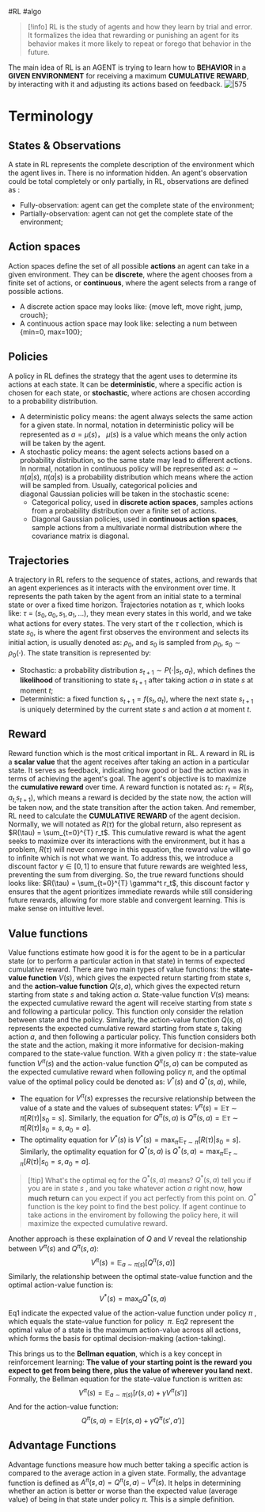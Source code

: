 #RL #algo

>[!info] RL is the study of agents and how they learn by trial and error. It formalizes the idea that rewarding or punishing an agent for its behavior makes it more likely to repeat or forego that behavior in the future.

The main idea of RL is an AGENT is trying to learn how to **BEHAVIOR** in a **GIVEN ENVIRONMENT** for receiving a maximum **CUMULATIVE** **REWARD**, by interacting with it and adjusting its actions based on feedback.
![|575](Pasted%20image%2020241101112551.png)
# Terminology
## States & Observations
A state in RL represents the complete description of the environment which the agent lives in. There is no information hidden.
An agent's observation could be total completely or only partially, in RL, observations are defined as :
- Fully-observation: agent can get the complete state of the environment;
- Partially-observation: agent can not get the complete state of the environment;

## Action spaces
Action spaces define the set of all possible **actions** an agent can take in a given environment. They can be **discrete**, where the agent chooses from a finite set of actions, or **continuous**, where the agent selects from a range of possible actions.
- A discrete action space may looks like: {move left, move right, jump, crouch};
- A continuous action space may look like: selecting a num between {min=0, max=100};

## Policies
A policy in RL defines the strategy that the agent uses to determine its actions at each state. It can be **deterministic**, where a specific action is chosen for each state, or **stochastic**, where actions are chosen according to a probability distribution.
- A deterministic policy means: the agent always selects the same action for a given state. In normal, notation in deterministic policy will be represented as  $a = \mu(s)$， $\mu(s)$ is a value which means the only action will be taken by the agent.
- A stochastic policy means: the agent selects actions based on a probability distribution, so the same state may lead to different actions. In normal, notation in continuous policy will be represented as: $a \sim \pi(a|s)$, $\pi(a | s)$ is a probability distribution which means where the action will be sampled from. Usually, categorical policies and diagonal Gaussian policies will be taken in the stochastic scene: 
	- Categorical policy, used in **discrete action spaces**, samples actions from a probability distribution over a finite set of actions.
	- Diagonal Gaussian policies, used in **continuous action spaces**, sample actions from a multivariate normal distribution where the covariance matrix is diagonal.

## Trajectories
A trajectory in RL refers to the sequence of states, actions, and rewards that an agent experiences as it interacts with the environment over time. It represents the path taken by the agent from an initial state to a terminal state or over a fixed time horizon.
Trajectories notation as $\tau$, which looks like:  $\tau$ = $(s_0, a_0, s_1, a_1, \dots)$, they mean every states in this world, and we take what actions for every states. The very start of the $\tau$ collection, which is state $s_0$, is where the agent first observes the environment and selects its initial action, is usually denoted as: $\rho_0$, and $s_0$ is sampled from  $\rho_0$, $s_{0} \sim \rho_0(\cdot)$.
The state transition is represented by:
- Stochastic: a probability distribution $s_{t+1} \sim P(\cdot |s_t, a_t)$, which defines the **likelihood** of transitioning to state $s_{t+1}$ after taking action $a$ in state $s$ at moment $t$;
- Deterministic: a fixed function $s_{t+1} = f(s_t, a_t)$, where the next state $s_{t+1}$ is uniquely determined by the current state $s$ and action $a$ at moment $t$.
## Reward
Reward function which is the most critical important in RL. A reward in RL is a **scalar value** that the agent receives after taking an action in a particular state. It serves as feedback, indicating how good or bad the action was in terms of achieving the agent's goal. The agent's objective is to maximize the **cumulative reward** over time.
A reward function is notated as: $r_{t} = R(s_t, a_{t,} s_{t+1})$, which means a reward is decided by the state now, the action will be taken now, and the state transition after the action taken. And remember, RL need to calculate the **CUMULATIVE** **REWARD** of the agent decision. Normally, we will notated as $R(\tau)$ for the global return, also represent as $R(\tau) = \sum_{t=0}^{T} r_t$. This cumulative reward is what the agent seeks to maximize over its interactions with the environment, but it has a problem, $R(\tau)$ will never converge in this equation, the reward value will go to infinite which is not what we want. To address this, we introduce a discount factor $\gamma \in [0, 1]$ to ensure that future rewards are weighted less, preventing the sum from diverging.
So, the true reward functions should looks like: $R(\tau) = \sum_{t=0}^{T} \gamma^t r_t$, this discount factor $\gamma$ ensures that the agent prioritizes immediate rewards while still considering future rewards, allowing for more stable and convergent learning. This is make sense on intuitive level.
## Value functions
Value functions estimate how good it is for the agent to be in a particular state (or to perform a particular action in that state) in terms of expected cumulative reward. There are two main types of value functions: the **state-value function** $V(s)$, which gives the expected return starting from state $s$, and the **action-value function** $Q(s, a)$, which gives the expected return starting from state $s$ and taking action $a$.
State-value function $V(s)$ means: the expected cumulative reward the agent will receive starting from state $s$ and following a particular policy. This function only consider the relation between state and the policy. 
Similarly, the action-value function $Q(s, a)$ represents the expected cumulative reward starting from state $s$, taking action $a$, and then following a particular policy. This function considers both the state and the action, making it more informative for decision-making compared to the state-value function.
With a given policy $\pi$ : the state-value function $V^\pi(s)$ and the action-value function $Q^\pi(s, a)$ can be computed as the expected cumulative reward when following policy $\pi$, and the optimal value of the optimal policy could be denoted as: $V^*(s)$ and $Q^*(s, a)$, while,
- The equation for $V^\pi(s)$ expresses the recursive relationship between the value of a state and the values of subsequent states: $V^{\pi}(s) = \mathbb{E}{\tau \sim \pi}[{R(\tau)\left| s_0 = s\right.}]$. Similarly, the  equation for $Q^\pi(s, a)$ is $Q^{\pi}(s,a) = \mathbb{E}{\tau \sim \pi}[{R(\tau)\left| s_0 = s, a_0 = a\right.}]$.
- The optimality equation for $V^*(s)$ is $V^*(s) = \max_{\pi} \mathbb{E}_{\tau \sim \pi}[R(\tau) | s_{0}= s]$. Similarly, the optimality equation for $Q^*(s, a)$ is $Q^*(s, a) = \max_{\pi} \mathbb{E}_{\tau \sim \pi}[R(\tau) | s_{0}= s, a_{0}= a]$.
>[!tip] What's the optimal eq for the $Q^*(s, a)$ means? 
>$Q^*(s, a)$  tell you if you are in state $s$ , and you take whatever action  $a$ right now, **how much return** can you expect if you act perfectly from this point on.
>$Q^*$ function is the key point to find the best policy. If agent continue to take actions in the enviroment by following the policy here,  it will maximize the expected cumulative reward.

Another approach is these explaination of $Q$ and $V$ reveal the relationship between  $V^\pi(s)$ and  $Q^\pi(s, a)$:  $$V^\pi(s) = \mathbb{E}_{a \sim \pi(s)}[Q^\pi(s, a)]$$Similarly, the relationship between the optimal state-value function and the optimal action-value function is:
$$V^*(s) = \max_a Q^*(s, a)$$
Eq1 indicate the expected value of the action-value function under policy $\pi$ , which equals the state-value function for policy  $\pi$.
Eq2 represent the optimal value of a state is the maximum action-value across all actions, which forms the basis for optimal decision-making (action-taking).

This brings us to the **Bellman equation**, which is a key concept in reinforcement learning: 
**The value of your starting point is the reward you expect to get from being there, plus the value of wherever you land next.**
Formally, the Bellman equation for the state-value function is written as:
$$V^\pi(s) = \mathbb{E}_{a \sim \pi(s)}\left[r(s, a) + \gamma V^\pi(s')\right]$$
And for the action-value function:
$$Q^\pi(s, a) = \mathbb{E}\left[r(s, a) + \gamma Q^\pi(s', a')\right]$$
## Advantage Functions
Advantage functions measure how much better taking a specific action is compared to the average action in a given state. Formally, the advantage function is defined as $A^\pi(s, a) = Q^\pi(s, a) - V^\pi(s)$. It helps in determining whether an action is better or worse than the expected value (average value) of being in that state under policy $\pi$. This is a simple definition.


